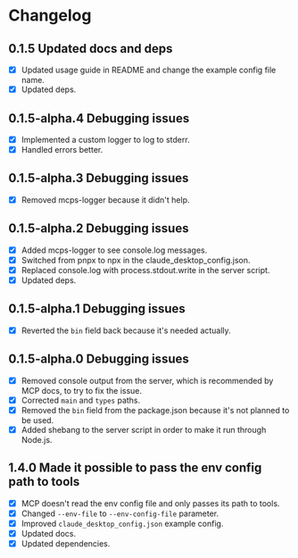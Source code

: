 # Changelog

## 0.1.5 Updated docs and deps

- [x] Updated usage guide in README and change the example config file name.
- [x] Updated deps.

## 0.1.5-alpha.4 Debugging issues

- [x] Implemented a custom logger to log to stderr.
- [x] Handled errors better.

## 0.1.5-alpha.3 Debugging issues

- [x] Removed mcps-logger because it didn't help.

## 0.1.5-alpha.2 Debugging issues

- [x] Added mcps-logger to see console.log messages.
- [x] Switched from pnpx to npx in the claude_desktop_config.json.
- [x] Replaced console.log with process.stdout.write in the server script.
- [x] Updated deps.

## 0.1.5-alpha.1 Debugging issues

- [x] Reverted the `bin` field back because it's needed actually.

## 0.1.5-alpha.0 Debugging issues

- [x] Removed console output from the server, which is recommended by MCP docs, to try to fix the issue.
- [x] Corrected `main` and `types` paths.
- [x] Removed the `bin` field from the package.json because it's not planned to be used.
- [x] Added shebang to the server script in order to make it run through Node.js.

## 1.4.0 Made it possible to pass the env config path to tools

- [x] MCP doesn't read the env config file and only passes its path to tools.
- [x] Changed `--env-file` to `--env-config-file` parameter.
- [x] Improved `claude_desktop_config.json` example config.
- [x] Updated docs.
- [x] Updated dependencies.
